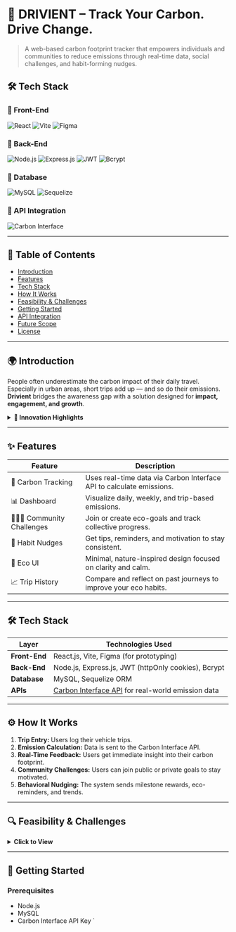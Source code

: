 # 🌱 DRIVIENT – Track Your Carbon. Drive Change.

> A web-based carbon footprint tracker that empowers individuals and communities to reduce emissions through real-time data, social challenges, and habit-forming nudges.

## 🛠️ Tech Stack

### 🔹 Front-End
![React](https://img.shields.io/badge/React-20232A?style=for-the-badge&logo=react&logoColor=61DAFB)
![Vite](https://img.shields.io/badge/Vite-646CFF?style=for-the-badge&logo=vite&logoColor=white)
![Figma](https://img.shields.io/badge/Figma-000000?style=for-the-badge&logo=figma&logoColor=white)

### 🔹 Back-End
![Node.js](https://img.shields.io/badge/Node.js-339933?style=for-the-badge&logo=nodedotjs&logoColor=white)
![Express.js](https://img.shields.io/badge/Express.js-404D59?style=for-the-badge&logo=express&logoColor=white)
![JWT](https://img.shields.io/badge/JWT-000000?style=for-the-badge&logo=jsonwebtokens&logoColor=white)
![Bcrypt](https://img.shields.io/badge/Bcrypt-%231572B6?style=for-the-badge&logo=lock&logoColor=white)

### 🔹 Database
![MySQL](https://img.shields.io/badge/MySQL-00758F?style=for-the-badge&logo=mysql&logoColor=white)
![Sequelize](https://img.shields.io/badge/Sequelize-52B0E7?style=for-the-badge&logo=sequelize&logoColor=white)

### 🔹 API Integration
![Carbon Interface](https://img.shields.io/badge/Carbon_Interface_API-0A0A0A?style=for-the-badge&logo=data&logoColor=white)

---

## 📌 Table of Contents

- [Introduction](#introduction)
- [Features](#features)
- [Tech Stack](#tech-stack)
- [How It Works](#how-it-works)
- [Feasibility & Challenges](#feasibility--challenges)
- [Getting Started](#getting-started)
- [API Integration](#api-integration)
- [Future Scope](#future-scope)
- [License](#license)

---

## 🌍 Introduction

People often underestimate the carbon impact of their daily travel. Especially in urban areas, short trips add up — and so do their emissions. **Drivient** bridges the awareness gap with a solution designed for **impact, engagement, and growth**.

<details>
  <summary><strong>🧠 Innovation Highlights</strong></summary>

- 💬 **Community-Based Challenges** – Foster collective action through shared eco-goals.
- ⏱️ **Real-Time Carbon Tracking** – Instant feedback on the environmental impact of every trip.
- 🎯 **Collaborative Goal Setting** – Set and join community challenges for motivation and accountability.
- 🔔 **Habit-Building Nudges** – Get reminders, eco-tips, and milestone celebrations.
- 🧘 **Eco-Inspired UI** – Minimalist and calming design that reflects sustainability values.
- 🔧 **Modular Architecture** – Built to scale with future integrations and evolving user needs.
- 🌱 **Empowering Action** – Shift from “my actions don’t matter” to “every small step counts.”
</details>

---

## ✨ Features

| Feature                     | Description                                                                 |
|----------------------------|-----------------------------------------------------------------------------|
| 🌿 Carbon Tracking         | Uses real-time data via Carbon Interface API to calculate emissions.       |
| 📊 Dashboard               | Visualize daily, weekly, and trip-based emissions.                         |
| 🧑‍🤝‍🧑 Community Challenges | Join or create eco-goals and track collective progress.                     |
| 🔔 Habit Nudges            | Get tips, reminders, and motivation to stay consistent.                    |
| 🧘 Eco UI                  | Minimal, nature-inspired design focused on clarity and calm.               |
| 📈 Trip History            | Compare and reflect on past journeys to improve your eco habits.           |

---

## 🛠️ Tech Stack

| Layer        | Technologies Used                                                                 |
|--------------|-------------------------------------------------------------------------------------|
| **Front-End**| React.js, Vite, Figma (for prototyping)                                             |
| **Back-End** | Node.js, Express.js, JWT (httpOnly cookies), Bcrypt                                 |
| **Database** | MySQL, Sequelize ORM                                                                |
| **APIs**     | [Carbon Interface API](https://www.carboninterface.com/) for real-world emission data|

---

## ⚙️ How It Works

1. **Trip Entry:** Users log their vehicle trips.
2. **Emission Calculation:** Data is sent to the Carbon Interface API.
3. **Real-Time Feedback:** Users get immediate insight into their carbon footprint.
4. **Community Challenges:** Users can join public or private goals to stay motivated.
5. **Behavioral Nudging:** The system sends milestone rewards, eco-reminders, and trends.

---

## 🔍 Feasibility & Challenges

<details>
  <summary><strong>Click to View</strong></summary>

### ✅ Feasibility

- Backed by existing, accessible technology.
- Simple onboarding and intuitive UI for easy adoption.
- High alignment with eco-conscious user interests and trends.

### ⚠️ Challenges & Solutions

| Challenge                         | Strategy                                                                 |
|----------------------------------|--------------------------------------------------------------------------|
| Drop in user engagement          | Introduce streaks, rewards, gamified UI                                  |
| Inaccurate input data            | Use dropdowns, default values, and validations                           |
| Internet/device accessibility    | Optimize for low-bandwidth and offline usage                             |
| Behavior change resistance       | Provide tips, education, and positive reinforcement                      |
| Cross-device compatibility       | Conduct thorough responsive and cross-platform testing                   |
| Monetization                     | Offer premium features, sponsor integration, or branded community events |

</details>

---

## 🚀 Getting Started

### Prerequisites

- Node.js
- MySQL
- Carbon Interface API Key
`
